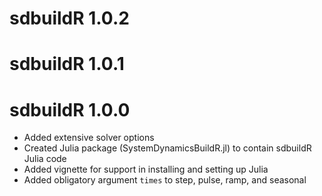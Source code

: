 # sdbuildR 1.0.2

# sdbuildR 1.0.1

# sdbuildR 1.0.0

* Added extensive solver options
* Created Julia package (SystemDynamicsBuildR.jl) to contain sdbuildR Julia code
* Added vignette for support in installing and setting up Julia
* Added obligatory argument `times` to step, pulse, ramp, and seasonal
